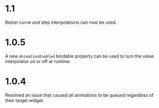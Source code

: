 # 1.1

Bezier curve and step interpolations can now be used.

# 1.0.5

A new `AnimationEnabled` bindable property can be used to turn the value interpolator on or off at runtime.

# 1.0.4

Resolved an issue that caused all animations to be queued regardless of their target widget.
